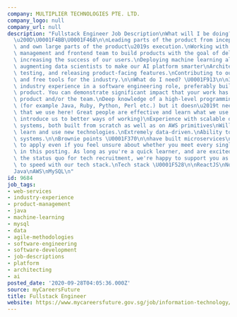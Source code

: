 ```yaml
---
company: MULTIPLIER TECHNOLOGIES PTE. LTD.
company_logo: null
company_url: null
description: "Fullstack Engineer Job Description\nWhat will I be doing? \U0001F469\
  \u200D\U0001F4BB\U0001F468\n\nLeading parts of the product from inception to launch,\
  \ and own large parts of the product\u2019s execution.\nWorking with our product\
  \ management and frontend team to build products with the goal of delighting and\
  \ increasing the success of our users.\nDeploying machine learning algorithms and\
  \ augmenting data scientists to make our AI platform smarter\nArchitecting, building,\
  \ testing, and releasing product-facing features.\nContributing to our side projects\
  \ and free tools for the industry.\n\nWhat do I need? \U0001F913\n\n3+ years of\
  \ industry experience in a software engineering role, preferably building a SaaS\
  \ product. You can demonstrate significant impact that your work has had on the\
  \ product and/or the team.\nDeep knowledge of a high-level programming language\
  \ (for example Java, Ruby, Python, Perl etc.) but it doesn\u2019t need to be a language\
  \ that we use here! Great people are effective and learn what we use quickly (or\
  \ introduce us to better ways of working)\nExperience with scalable distributed\
  \ systems, both built from scratch as well as on AWS primitives\nWillingness to\
  \ learn and use new technologies.\nExtremely data-driven.\nAbility to debug complex\
  \ systems.\n\nBrownie points \U0001F370\n\nhave built microservices\n\nFeel free\
  \ to apply even if you feel unsure about whether you meet every single requirement\
  \ in this posting. As long as you're a quick learner, and are excited about changing\
  \ the status quo for tech recruitment, we're happy to support you as you come up\
  \ to speed with our tech stack.\nTech stack \U0001F528\n\nReactJS\nNodeJS\nPython\n\
  Java\nAWS\nMySQL\n"
id: 9684
job_tags:
- web-services
- industry-experience
- product-management
- java
- machine-learning
- mysql
- data
- agile-methodologies
- software-engineering
- software-development
- job-descriptions
- platform
- architecting
- ai
posted_date: '2020-09-28T04:05:36.000Z'
source: myCareersFuture
title: Fullstack Engineer
website: https://www.mycareersfuture.gov.sg/job/information-technology/fullstack-engineer-multiplier-technologies-dbebf91c7717d53327f0a050a7dd0720
---
```

